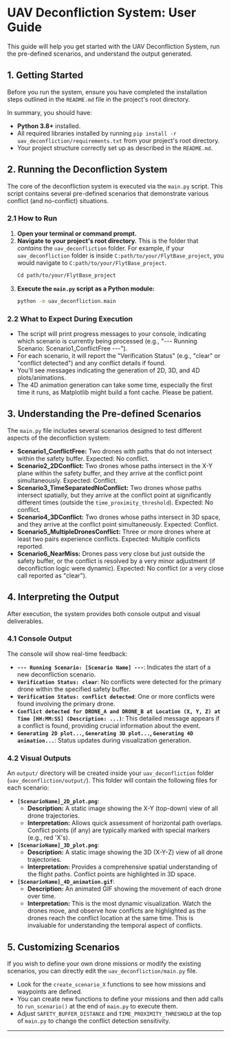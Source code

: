 # UAV Deconfliction System: User Guide

This guide will help you get started with the UAV Deconfliction System, run the pre-defined scenarios, and understand the output generated.

## 1. Getting Started

Before you run the system, ensure you have completed the installation steps outlined in the `README.md` file in the project's root directory.

In summary, you should have:
* **Python 3.8+** installed.
* All required libraries installed by running `pip install -r uav_deconfliction/requirements.txt` from your project's root directory.
* Your project structure correctly set up as described in the `README.md`.

## 2. Running the Deconfliction System

The core of the deconfliction system is executed via the `main.py` script. This script contains several pre-defined scenarios that demonstrate various conflict (and no-conflict) situations.

### 2.1 How to Run

1.  **Open your terminal or command prompt.**
2.  **Navigate to your project's root directory.** This is the folder that *contains* the `uav_deconfliction` folder.
    For example, if your `uav_deconfliction` folder is inside `C:path/to/your/FlytBase_project`, you would navigate to `C:path/to/your/FlytBase_project`.
    ```bash
    Cd path/to/your/FlytBase_project
    ```
3.  **Execute the `main.py` script as a Python module:**
    ```bash
    python -m uav_deconfliction.main
    ```

### 2.2 What to Expect During Execution

* The script will print progress messages to your console, indicating which scenario is currently being processed (e.g., "--- Running Scenario: Scenario1_ConflictFree ---").
* For each scenario, it will report the "Verification Status" (e.g., "clear" or "conflict detected") and any conflict details if found.
* You'll see messages indicating the generation of 2D, 3D, and 4D plots/animations.
* The 4D animation generation can take some time, especially the first time it runs, as Matplotlib might build a font cache. Please be patient.

## 3. Understanding the Pre-defined Scenarios

The `main.py` file includes several scenarios designed to test different aspects of the deconfliction system:

* **Scenario1_ConflictFree:** Two drones with paths that do not intersect within the safety buffer. Expected: No conflict.
* **Scenario2_2DConflict:** Two drones whose paths intersect in the X-Y plane within the safety buffer, and they arrive at the conflict point simultaneously. Expected: Conflict.
* **Scenario3_TimeSeparatedNoConflict:** Two drones whose paths intersect spatially, but they arrive at the conflict point at significantly different times (outside the `time_proximity_threshold`). Expected: No conflict.
* **Scenario4_3DConflict:** Two drones whose paths intersect in 3D space, and they arrive at the conflict point simultaneously. Expected: Conflict.
* **Scenario5_MultipleDronesConflict:** Three or more drones where at least two pairs experience conflicts. Expected: Multiple conflicts reported.
* **Scenario6_NearMiss:** Drones pass very close but just outside the safety buffer, or the conflict is resolved by a very minor adjustment (if deconfliction logic were dynamic). Expected: No conflict (or a very close call reported as "clear").

## 4. Interpreting the Output

After execution, the system provides both console output and visual deliverables.

### 4.1 Console Output

The console will show real-time feedback:

* **`--- Running Scenario: [Scenario Name] ---`**: Indicates the start of a new deconfliction scenario.
* **`Verification Status: clear`**: No conflicts were detected for the primary drone within the specified safety buffer.
* **`Verification Status: conflict detected`**: One or more conflicts were found involving the primary drone.
* **`Conflict detected for DRONE_A and DRONE_B at Location (X, Y, Z) at Time [HH:MM:SS] (Description: ...)`**: This detailed message appears if a conflict is found, providing crucial information about the event.
* **`Generating 2D plot...`, `Generating 3D plot...`, `Generating 4D animation...`**: Status updates during visualization generation.

### 4.2 Visual Outputs

An `output/` directory will be created inside your `uav_deconfliction` folder (`uav_deconfliction/output/`). This folder will contain the following files for each scenario:

* **`[ScenarioName]_2D_plot.png`**:
    * **Description:** A static image showing the X-Y (top-down) view of all drone trajectories.
    * **Interpretation:** Allows quick assessment of horizontal path overlaps. Conflict points (if any) are typically marked with special markers (e.g., red 'X's).
* **`[ScenarioName]_3D_plot.png`**:
    * **Description:** A static image showing the 3D (X-Y-Z) view of all drone trajectories.
    * **Interpretation:** Provides a comprehensive spatial understanding of the flight paths. Conflict points are highlighted in 3D space.
* **`[ScenarioName]_4D_animation.gif`**:
    * **Description:** An animated GIF showing the movement of each drone over time.
    * **Interpretation:** This is the most dynamic visualization. Watch the drones move, and observe how conflicts are highlighted as the drones reach the conflict location at the same time. This is invaluable for understanding the temporal aspect of conflicts.

## 5. Customizing Scenarios

If you wish to define your own drone missions or modify the existing scenarios, you can directly edit the `uav_deconfliction/main.py` file.

* Look for the `create_scenario_X` functions to see how missions and waypoints are defined.
* You can create new functions to define your missions and then add calls to `run_scenario()` at the end of `main.py` to execute them.
* Adjust `SAFETY_BUFFER_DISTANCE` and `TIME_PROXIMITY_THRESHOLD` at the top of `main.py` to change the conflict detection sensitivity.

---
